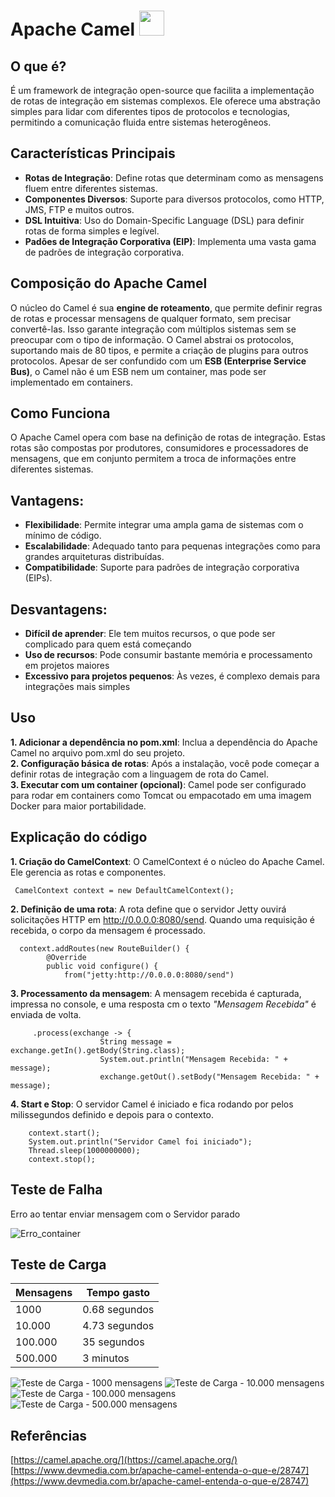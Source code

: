 # Apache Camel <img src="https://static-00.iconduck.com/assets.00/apache-camel-icon-2048x2048-63ht0ese.png" width="40" height="40"/>

## O que é?
É um framework de integração open-source que facilita a implementação de rotas de integração em sistemas complexos. Ele oferece uma abstração simples para lidar com diferentes tipos de protocolos e tecnologias, permitindo a comunicação fluida entre sistemas heterogêneos. 

## Características Principais
- **Rotas de Integração**: Define rotas que determinam como as mensagens fluem entre diferentes sistemas.
- **Componentes Diversos**: Suporte para diversos protocolos, como HTTP, JMS, FTP e muitos outros.
- **DSL Intuitiva**: Uso do Domain-Specific Language (DSL) para definir rotas de forma simples e legível.
- **Padões de Integração Corporativa (EIP)**: Implementa uma vasta gama de padrões de integração corporativa.

## Composição do Apache Camel
O núcleo do Camel é sua **engine de roteamento**, que permite definir regras de rotas e processar mensagens de qualquer formato, sem precisar convertê-las. Isso garante integração com múltiplos sistemas sem se preocupar com o tipo de informação. O Camel abstrai os protocolos, suportando mais de 80 tipos, e permite a criação de plugins para outros protocolos.
Apesar de ser confundido com um **ESB (Enterprise Service Bus)**, o Camel não é um ESB nem um container, mas pode ser implementado em containers. 

## Como Funciona
  O Apache Camel opera com base na definição de rotas de integração. Estas rotas são compostas por produtores, consumidores e processadores de mensagens, que em conjunto permitem a troca de informações entre diferentes sistemas. 

## Vantagens: 
- **Flexibilidade**: Permite integrar uma ampla gama de sistemas com o mínimo de código.
- **Escalabilidade**: Adequado tanto para pequenas integrações como para grandes arquiteturas distribuídas.
- **Compatibilidade**: Suporte para padrões de integração corporativa (EIPs).

## Desvantagens:
- **Difícil de aprender**: Ele tem muitos recursos, o que pode ser complicado para quem está começando
- **Uso de recursos**: Pode consumir bastante memória e processamento em projetos maiores
- **Excessivo para projetos pequenos**: Às vezes, é complexo demais para integrações mais simples

## Uso
**1. Adicionar a dependência no pom.xml**: Inclua a dependência do Apache Camel no arquivo pom.xml do seu projeto.  
**2. Configuração básica de rotas**: Após a instalação, você pode começar a definir rotas de integração com a linguagem de rota do Camel.  
**3. Executar com um container (opcional)**: Camel pode ser configurado para rodar em containers como Tomcat ou empacotado em uma imagem Docker para maior portabilidade.  

## Explicação do código 
**1. Criação do CamelContext**: O CamelContext é o núcleo do Apache Camel. Ele gerencia as rotas e componentes. 

     CamelContext context = new DefaultCamelContext();
     
**2. Definição de uma rota**: A rota define que o servidor Jetty ouvirá solicitações HTTP em http://0.0.0.0:8080/send. Quando uma requisição é recebida, o corpo da mensagem é processado.

      context.addRoutes(new RouteBuilder() {
            @Override
            public void configure() {
                from("jetty:http://0.0.0.0:8080/send")
                
**3. Processamento da mensagem**: A mensagem recebida é capturada, impressa no console, e uma resposta cm o texto *"Mensagem Recebida"* é enviada de volta.

         .process(exchange -> {
                        String message = exchange.getIn().getBody(String.class);
                        System.out.println("Mensagem Recebida: " + message);
                        exchange.getOut().setBody("Mensagem Recebida: " + message);
                        
**4. Start e Stop**: O servidor Camel é iniciado e fica rodando por pelos milissegundos definido e depois para o contexto. 

        context.start();
        System.out.println("Servidor Camel foi iniciado");
        Thread.sleep(1000000000);
        context.stop();

## Teste de Falha
Erro ao tentar enviar mensagem com o Servidor parado

![Erro_container](images/erro_container.jpg)

## Teste de Carga

| Mensagens  | Tempo gasto      |
|------------|------------------|
| 1000       | 0.68 segundos    |
| 10.000     | 4.73 segundos    |
| 100.000    | 35 segundos      |
| 500.000    | 3 minutos        |

![Teste de Carga - 1000 mensagens](images/1000_mensagens.jpg)
![Teste de Carga - 10.000 mensagens](images/10000_mensagens.jpg)
![Teste de Carga - 100.000 mensagens](images/100000_mensagens.jpg)
![Teste de Carga - 500.000 mensagens](images/500000_mensagens.jpg)


## Referências  
[https://camel.apache.org/](https://camel.apache.org/)  
[https://www.devmedia.com.br/apache-camel-entenda-o-que-e/28747](https://www.devmedia.com.br/apache-camel-entenda-o-que-e/28747)



